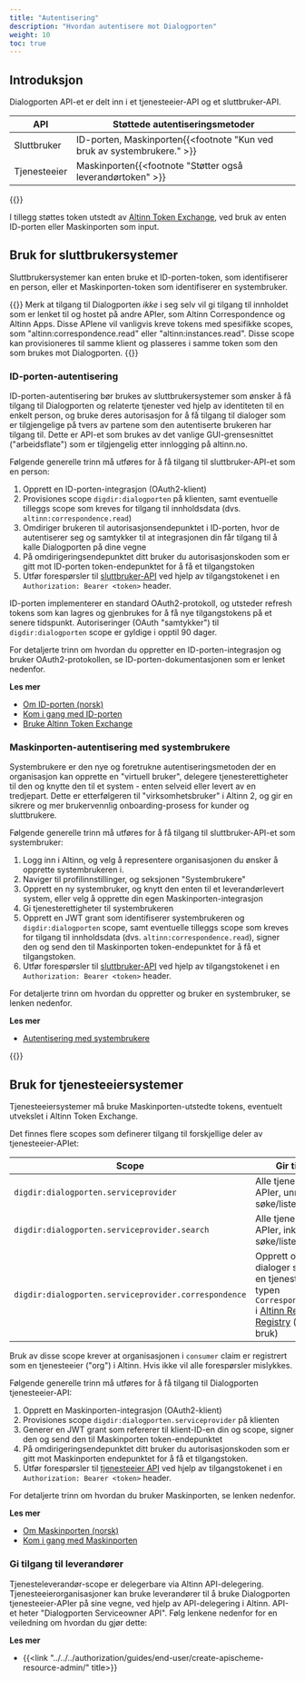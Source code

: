 ```yaml
---
title: "Autentisering"
description: "Hvordan autentisere mot Dialogporten"
weight: 10
toc: true
---
```


## Introduksjon

Dialogporten API-et er delt inn i et tjenesteeier-API og et sluttbruker-API.

| API          | Støttede autentiseringsmetoder                                          |
| ------------ | ----------------------------------------------------------------------- |
| Sluttbruker  | ID-porten, Maskinporten{{<footnote "Kun ved bruk av systembrukere." >}} |
| Tjenesteeier | Maskinporten{{<footnote "Støtter også leverandørtoken" >}}              |

{{<displayFootnotes>}}

I tillegg støttes token utstedt av [Altinn Token Exchange](../../../authorization/what-do-you-get/authentication/#bytt-et-jwt-fra-en-ekstern-tokenleverandør), ved bruk av enten ID-porten eller Maskinporten som input.

## Bruk for sluttbrukersystemer

Sluttbrukersystemer kan enten bruke et ID-porten-token, som identifiserer en person, eller et Maskinporten-token som identifiserer en systembruker.

{{<notice warning>}}
Merk at tilgang til Dialogporten _ikke_ i seg selv vil gi tilgang til innholdet som er lenket til og hostet på andre APIer, som Altinn Correspondence og Altinn Apps. Disse APIene vil vanligvis kreve tokens med spesifikke scopes, som "altinn:correspondence.read" eller "altinn:instances.read". Disse scope kan provisioneres til samme klient og plasseres i samme token som den som brukes mot Dialogporten.
{{</notice>}}

### ID-porten-autentisering

ID-porten-autentisering bør brukes av sluttbrukersystemer som ønsker å få tilgang til Dialogporten og relaterte tjenester ved hjelp av identiteten til en enkelt person, og bruke deres autorisasjon for å få tilgang til dialoger som er tilgjengelige på tvers av partene som den autentiserte brukeren har tilgang til. Dette er API-et som brukes av det vanlige GUI-grensesnittet ("arbeidsflate") som er tilgjengelig etter innlogging på altinn.no.

Følgende generelle trinn må utføres for å få tilgang til sluttbruker-API-et som en person:

1. Opprett en ID-porten-integrasjon (OAuth2-klient)
2. Provisiones scope `digdir:dialogporten` på klienten, samt eventuelle tilleggs scope som kreves for tilgang til innholdsdata (dvs. `altinn:correspondence.read`)
3. Omdiriger brukeren til autorisasjonsendepunktet i ID-porten, hvor de autentiserer seg og samtykker til at integrasjonen din får tilgang til å kalle Dialogporten på dine vegne
4. På omdirigeringsendepunktet ditt bruker du autorisasjonskoden som er gitt mot ID-porten token-endepunktet for å få et tilgangstoken
5. Utfør forespørsler til [sluttbruker-API](../../reference/openapi) ved hjelp av tilgangstokenet i en `Authorization: Bearer <token>` header.

ID-porten implementerer en standard OAuth2-protokoll, og utsteder refresh tokens som kan lagres og gjenbrukes for å få nye tilgangstokens på et senere tidspunkt. Autoriseringer (OAuth "samtykker") til `digdir:dialogporten` scope er gyldige i opptil 90 dager.

For detaljerte trinn om hvordan du oppretter en ID-porten-integrasjon og bruker OAuth2-protokollen, se ID-porten-dokumentasjonen som er lenket nedenfor.

**Les mer**

- [Om ID-porten (norsk)](https://samarbeid.digdir.no/id-porten/id-porten/18)
- [Kom i gang med ID-porten](https://docs.digdir.no/docs/idporten/oidc/oidc_guide_english.html)
- [Bruke Altinn Token Exchange](../../../authorization/what-do-you-get/authentication/#bytt-et-jwt-fra-en-ekstern-tokenleverandør)

### Maskinporten-autentisering med systembrukere

Systembrukere er den nye og foretrukne autentiseringsmetoden der en organisasjon kan opprette en "virtuell bruker", delegere tjenesterettigheter til den og knytte den til et system - enten selveid eller levert av en tredjepart. Dette er etterfølgeren til "virksomhetsbruker" i Altinn 2, og gir en sikrere og mer brukervennlig onboarding-prosess for kunder og sluttbrukere.

Følgende generelle trinn må utføres for å få tilgang til sluttbruker-API-et som systembruker:

1. Logg inn i Altinn, og velg å representere organisasjonen du ønsker å opprette systembrukeren i.
2. Naviger til profilinnstillinger, og seksjonen "Systembrukere"
3. Opprett en ny systembruker, og knytt den enten til et leverandørlevert system, eller velg å opprette din egen Maskinporten-integrasjon
4. Gi tjenesterettigheter til systembrukeren
5. Opprett en JWT grant som identifiserer systembrukeren og `digdir:dialogporten` scope, samt eventuelle tilleggs scope som kreves for tilgang til innholdsdata (dvs. `altinn:correspondence.read`), signer den og send den til Maskinporten token-endepunktet for å få et tilgangstoken.
6. Utfør forespørsler til [sluttbruker-API](../../reference/openapi) ved hjelp av tilgangstokenet i en `Authorization: Bearer <token>` header.

For detaljerte trinn om hvordan du oppretter og bruker en systembruker, se lenken nedenfor.

**Les mer**

- [Autentisering med systembrukere](../../../authentication/guides/serviceowner)

{{<children />}}

## Bruk for tjenesteeiersystemer

Tjenesteeiersystemer må bruke Maskinporten-utstedte tokens, eventuelt utvekslet i Altinn Token Exchange.

Det finnes flere scopes som definerer tilgang til forskjellige deler av tjenesteeier-APIet:

| Scope                                                | Gir tilgang til                                                                                                                                                                                         |
| ---------------------------------------------------- | ------------------------------------------------------------------------------------------------------------------------------------------------------------------------------------------------------- |
| `digdir:dialogporten.serviceprovider`                | Alle tjenesteeier-APIer, unntatt søke/liste-API-et                                                                                                                                                      |
| `digdir:dialogporten.serviceprovider.search`         | Alle tjenesteeier-APIer, inkludert søke/liste-API-et                                                                                                                                                    |
| `digdir:dialogporten.serviceprovider.correspondence` | Opprett og oppdater dialoger som refererer en tjenesteressurs av typen `CorrespondenceService` i [Altinn Resource Registry](../../../authorization/what-do-you-get/resourceregistry/) (kun intern bruk) |

Bruk av disse scope krever at organisasjonen i `consumer` claim er registrert som en tjenesteeier ("org") i Altinn. Hvis ikke vil alle forespørsler mislykkes.

Følgende generelle trinn må utføres for å få tilgang til Dialogporten tjenesteeier-API:

1. Opprett en Maskinporten-integrasjon (OAuth2-klient)
2. Provisiones scope `digdir:dialogporten.serviceprovider` på klienten
3. Generer en JWT grant som refererer til klient-ID-en din og scope, signer den og send den til Maskinporten token-endepunktet
4. På omdirigeringsendepunktet ditt bruker du autorisasjonskoden som er gitt mot Maskinporten endepunktet for å få et tilgangstoken.
5. Utfør forespørsler til [tjenesteeier API](../../reference/openapi) ved hjelp av tilgangstokenet i en `Authorization: Bearer <token>` header.

For detaljerte trinn om hvordan du bruker Maskinporten, se lenken nedenfor.

**Les mer**

- [Om Maskinporten (norsk)](https://samarbeid.digdir.no/maskinporten/maskinporten/25)
- [Kom i gang med Maskinporten](https://docs.digdir.no/docs/Maskinporten/maskinporten_summary)

### Gi tilgang til leverandører

Tjenesteleverandør-scope er delegerbare via Altinn API-delegering. Tjenesteeierorganisasjoner kan bruke leverandører til å bruke Dialogporten tjenesteeier-APIer på sine vegne, ved hjelp av API-delegering i Altinn. API-et heter "Dialogporten Serviceowner API". Følg lenkene nedenfor for en veiledning om hvordan du gjør dette:

**Les mer**

- {{<link "../../../authorization/guides/end-user/create-apischeme-resource-admin/" title>}}
